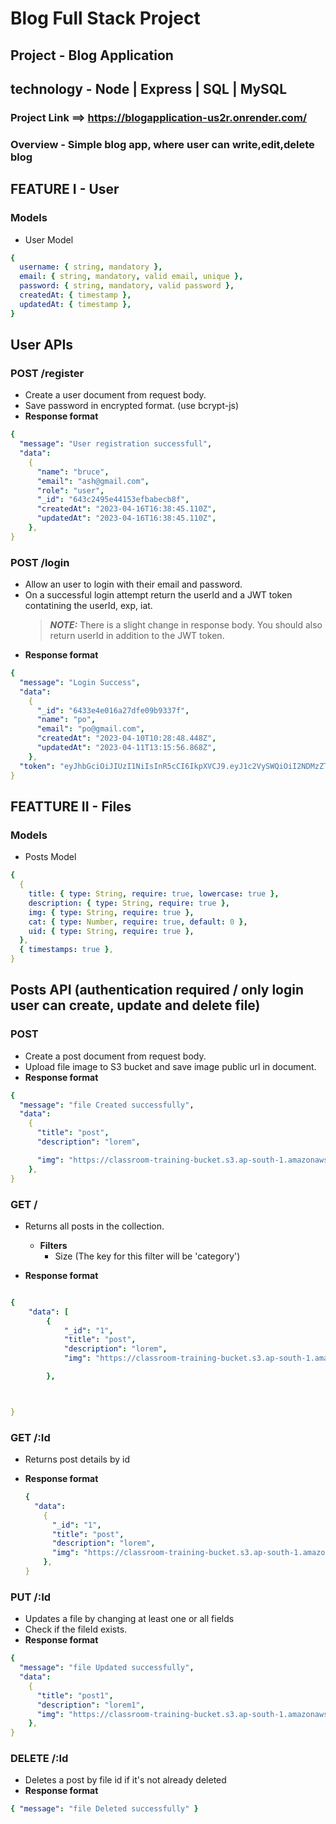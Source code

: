 # Blog Full Stack Project

## Project - Blog Application

## technology - Node | Express | SQL | MySQL

### Project Link ==> https://blogapplication-us2r.onrender.com/

### Overview - Simple blog app, where user can write,edit,delete blog

## FEATURE I - User

### Models

- User Model

```yaml
{
  username: { string, mandatory },
  email: { string, mandatory, valid email, unique },
  password: { string, mandatory, valid password },
  createdAt: { timestamp },
  updatedAt: { timestamp },
}
```

## User APIs

### POST /register

- Create a user document from request body.
- Save password in encrypted format. (use bcrypt-js)
- **Response format**

```yaml
{
  "message": "User registration successfull",
  "data":
    {
      "name": "bruce",
      "email": "ash@gmail.com",
      "role": "user",
      "_id": "643c2495e44153efbabecb8f",
      "createdAt": "2023-04-16T16:38:45.110Z",
      "updatedAt": "2023-04-16T16:38:45.110Z",
    },
}
```

### POST /login

- Allow an user to login with their email and password.
- On a successful login attempt return the userId and a JWT token contatining the userId, exp, iat.
  > **_NOTE:_** There is a slight change in response body. You should also return userId in addition to the JWT token.
- **Response format**

```yaml
{
  "message": "Login Success",
  "data":
    {
      "_id": "6433e4e016a27dfe09b9337f",
      "name": "po",
      "email": "po@gmail.com",
      "createdAt": "2023-04-10T10:28:48.448Z",
      "updatedAt": "2023-04-11T13:15:56.868Z",
    },
  "token": "eyJhbGciOiJIUzI1NiIsInR5cCI6IkpXVCJ9.eyJ1c2VySWQiOiI2NDMzZTRlMDE2YTI3ZGZlMDliOTMzN2YiLCJyb2xlIjoiYWRtaW4iLCJpYXQiOjE2ODE1Mzk3NjYsImV4cCI6MTY4MTYyNjE2Nn0.6y9aKeZMKtRrsqLW9v-1T6IlkcDMaybTC3D-fXgyj5M",
}
```

## FEATTURE II - Files

### Models

- Posts Model

```yaml
{
  {
    title: { type: String, require: true, lowercase: true },
    description: { type: String, require: true },
    img: { type: String, require: true },
    cat: { type: Number, require: true, default: 0 },
    uid: { type: String, require: true },
  },
  { timestamps: true },
}
```

## Posts API (authentication required / only login user can create, update and delete file)

### POST

- Create a post document from request body.
- Upload file image to S3 bucket and save image public url in document.
- **Response format**

```yaml
{
  "message": "file Created successfully",
  "data":
    {
      "title": "post",
      "description": "lorem",

      "img": "https://classroom-training-bucket.s3.ap-south-1.amazonaws.com/abc/modern-interior-design-grey-living-room2.png",
    },
}
```

### GET /

- Returns all posts in the collection.

  - **Filters**
    - Size (The key for this filter will be 'category')

- **Response format**

```yaml

{
    "data": [
        {
            "_id": "1",
            "title": "post",
            "description": "lorem",
            "img": "https://classroom-training-bucket.s3.ap-south-1.amazonaws.com/abc/modern-interior-design-grey-living-room2.png",

        },



}

```

### GET /:Id

- Returns post details by id
- **Response format**

  ```yaml
  {
    "data":
      {
        "_id": "1",
        "title": "post",
        "description": "lorem",
        "img": "https://classroom-training-bucket.s3.ap-south-1.amazonaws.com/abc/modern-interior-design-grey-living-room2.png",
      },
  }
  ```

### PUT /:Id

- Updates a file by changing at least one or all fields
- Check if the fileId exists.
- **Response format**

```yaml
{
  "message": "file Updated successfully",
  "data":
    {
      "title": "post1",
      "description": "lorem1",
      "img": "https://classroom-training-bucket.s3.ap-south-1.amazonaws.com/abc/modern-interior-design-grey-living-room2.png",
    },
}
```

### DELETE /:Id

- Deletes a post by file id if it's not already deleted
- **Response format**

```yaml
{ "message": "file Deleted successfully" }
```
